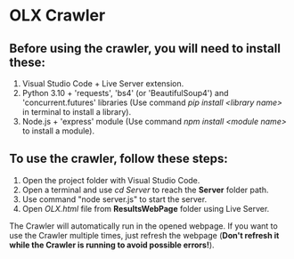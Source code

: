 # OLX Crawler

## Before using the crawler, you will need to install these:
1. Visual Studio Code + Live Server extension.
2. Python 3.10 + 'requests', 'bs4' (or 'BeautifulSoup4') and 'concurrent.futures' libraries (Use command *pip install \<library name\>* in terminal to install a library).
3. Node.js + 'express' module (Use command *npm install \<module name\>* to install a module).


## To use the crawler, follow these steps:

1. Open the project folder with Visual Studio Code.
2. Open a terminal and use *cd Server* to reach the **Server** folder path.
4. Use command "node server.js" to start the server.
5. Open *OLX.html* file from **ResultsWebPage** folder using Live Server.

The Crawler will automatically run in the opened webpage. If you want to use the Crawler multiple times, just refresh the webpage (**Don't refresh it while the Crawler is running to avoid possible errors!**).
